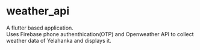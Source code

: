 # weather_api

A flutter based application.  
Uses Firebase phone authenthication(OTP) and Openweather API to collect weather data of Yelahanka and displays it.  

